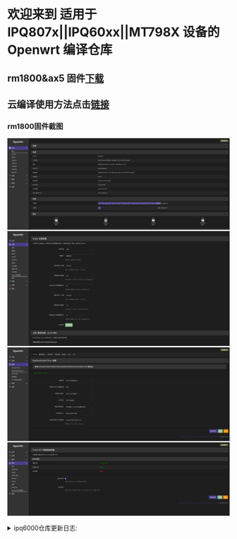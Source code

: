 # 欢迎来到 适用于 IPQ807x||IPQ60xx||MT798X 设备的 Openwrt 编译仓库

## rm1800&ax5 固件[下载](https://github.com/breeze303/Redmi-ax5/releases)

## 云编译使用方法点击[链接](https://p3terx.com/archives/build-openwrt-with-github-actions.html)

### rm1800固件截图

![png](./breeze/preview/1.png)
![png](./breeze/preview/2.png)
![png](./breeze/preview/3.png)
![png](./breeze/preview/4.png)

<details>
<summary>ipq6000仓库更新日志:</summary>
    
08.19更新日志:  
* ssr-plus更新到最新版。  
* 添加了自动重启app，定时重启能提高使用体验，  
* 去掉了turboacc中的bbr加速状态，kernel 4.4不支持bbr加速。  

08.24更新日志：  
* 解锁网易云音乐使用go版本，节约内存，  
* 修复turboacc开启dns缓存再关闭之后dns解析不正常的问题，  
* 加入nsscrypto模块，或许对于某些软件的加解密过程有些作用。  

09.20更新日志：  
* 插件更新。  
* 最大连接数增加到65535。  

09.23更新日志：  
* 同步上游最新更新。  
* cpu超频到1.8ghz。  

10.03更新日志：  
* 优化超频选项，根据跑分结果选定三档频率，1.0-1.4ghz。  
* 优化nss失效状态下的网络性能。  

10.14更新日志：  
* 源码还原部分默认设置。  
* 和目ax18固件精简版和完全版双版本更新。  
* 重构云编译脚本仓库，提升可读性。  
* 添加nss状态显示。  

10.16更新日志：  
* 更优雅的解决的端口回环设置失效的问题。  
* 简化云编译.config文件，方便二次修改。

10.20更新日志：  
* 梳理dnsmasq相关代码，修复bug。  
* 默认关闭“过滤ipv6 dns解析”。  
* openssl升级到q版本。  

11.11更新日志：  
* cpu频率开放更多挡位，0.8~1.8g。  
* 云编译添加红米ax6支持。

12.01更新日志：  
* 云编译添加了360t7设备支持。  
* 云编译添加了红米ax6000设备支持。  

12.25更新日志  
* 支持opkg在线安装软件。  
* 删除部分不必要改动。  
* luci package仓库更新。  

01.10更新日志  
* 请fork的ipq6000库的及时更新到r23.01.10版本。  
* r22.12.25存在几个有bug的阶段。

02.01更新日志：  
* 同步openwrt-19.07稳定分支代码。  
* 释放wifi部分的保留内存，可用内存增加51mb，现在开机约有140mb可用内存。  
* ipq6000仓库新增了wifi分支，恢复wifi并为和目ax18设备增加专门的bdf，效果有待测试。（该分支不包含.2提到的更新。）  
* 一些插件的更新。例如，修复msd_lite播放4k源丢包的问题。  
* 一些不重要的更新。例如，删除了1.8g这个虚假的频率。360v6现在恢复原本的qihoo_v6设备名称，uboot下刷机或者ssh下使用sysupgrade -F命令升级。  

02.14更新日志：  
* redmi_ax6改用patch的形式添加设备支持，不再需要手动维护。  
* ssr-plus插件，trojan增加支持识别链接是否允许 “allowInsecure”。（only ipq6000）  
* 原ipq6000仓库改名ipq6018并不再更新。新仓库依然叫ipq6000。  
* 更新GitHub Actions output函数。  

</details>
